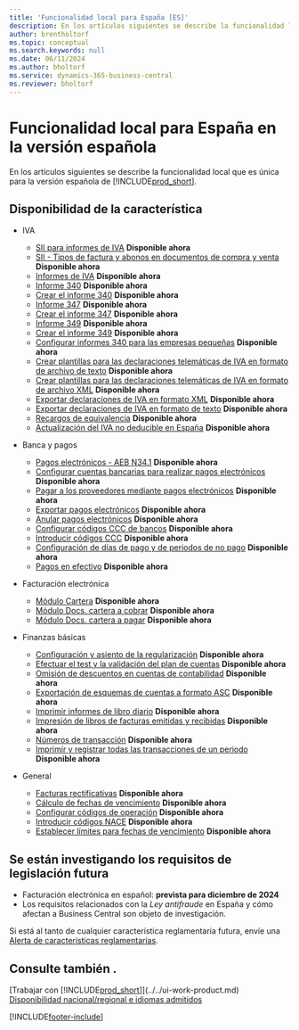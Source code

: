 ```yaml
---
title: 'Funcionalidad local para España [ES]'
description: En los artículos siguientes se describe la funcionalidad local de la versión española de Business Central.
author: brentholtorf
ms.topic: conceptual
ms.search.keywords: null
ms.date: 06/11/2024
ms.author: bholtorf
ms.service: dynamics-365-business-central
ms.reviewer: bholtorf
---
```


# <a name="spain-local-functionality-in-the-spanish-version"></a>Funcionalidad local para España en la versión española

En los artículos siguientes se describe la funcionalidad local que es única para la versión española de [!INCLUDE[prod_short](../../includes/prod_short.md)].  

## <a name="feature-availability"></a>Disponibilidad de la característica

* IVA  
  * [SII para informes de IVA](sii-setup.md) **Disponible ahora**
  * [SII - Tipos de factura y abonos en documentos de compra y venta](SII-invoice-types-sales-purchase-documents.md) **Disponible ahora**
  * [Informes de IVA](vat-reports.md) **Disponible ahora**
  * [Informe 340](report-340.md) **Disponible ahora**  
  * [Crear el informe 340](how-to-create-report-340.md) **Disponible ahora**  
  * [Informe 347](report-347.md) **Disponible ahora**  
  * [Crear el informe 347](how-to-create-report-347.md) **Disponible ahora**  
  * [Informe 349](report-349.md) **Disponible ahora**  
  * [Crear el informe 349](how-to-create-report-349.md) **Disponible ahora**  
  * [Configurar informes 340 para las empresas pequeñas](how-to-set-up-340-reports-for-small-businesses.md) **Disponible ahora**
  * [Crear plantillas para las declaraciones telemáticas de IVA en formato de archivo de texto](how-to-create-templates-for-telematic-vat-statements-in-text-file-format.md) **Disponible ahora**
  * [Crear plantillas para las declaraciones telemáticas de IVA en formato de archivo XML](how-to-create-templates-for-telematic-vat-statements-in-xml-file-format.md) **Disponible ahora**
  * [Exportar declaraciones de IVA en formato XML](how-to-export-vat-statements-in-xml-format.md) **Disponible ahora**  
  * [Exportar declaraciones de IVA en formato de texto](how-to-export-vat-statements-in-text-format.md) **Disponible ahora**
  * [Recargos de equivalencia](equivalence-charges-ec-.md) **Disponible ahora**
  * [Actualización del IVA no deducible en España](../../finance-setup-nondeductible-vat.md) **Disponible ahora**

* Banca y pagos  
  * [Pagos electrónicos - AEB N34.1](electronic-payments-aeb-n341.md) **Disponible ahora**
  * [Configurar cuentas bancarias para realizar pagos electrónicos](how-to-set-up-bank-accounts-for-electronic-payments.md) **Disponible ahora**
  * [Pagar a los proveedores mediante pagos electrónicos](how-to-pay-vendors-by-using-electronic-payments.md) **Disponible ahora**
  * [Exportar pagos electrónicos](how-to-export-electronic-payments.md) **Disponible ahora**
  * [Anular pagos electrónicos](how-to-void-electronic-payments.md) **Disponible ahora**
  * [Configurar códigos CCC de bancos](how-to-set-up-bank-ccc-codes.md) **Disponible ahora**
  * [Introducir códigos CCC](how-to-enter-ccc-codes.md) **Disponible ahora**
  * [Configuración de días de pago y de periodos de no pago](how-to-set-up-payment-days-and-non-payment-periods.md) **Disponible ahora**
  * [Pagos en efectivo](payments-in-cash.md) **Disponible ahora**

* Facturación electrónica
  * [Módulo Cartera](cartera-module.md) **Disponible ahora**
  * [Módulo Docs. cartera a cobrar](receivables-cartera-module.md) **Disponible ahora**
  * [Módulo Docs. cartera a pagar](payments-cartera-module.md) **Disponible ahora**

* Finanzas básicas
  * [Configuración y asiento de la regularización](how-to-set-up-and-close-income-statement-balances.md) **Disponible ahora**
  * [Efectuar el test y la validación del plan de cuentas](how-to-indent-and-validate-chart-of-accounts.md) **Disponible ahora**
  * [Omisión de descuentos en cuentas de contabilidad](how-to-ignore-discounts-in-general-ledger-accounts.md) **Disponible ahora**
  * [Exportación de esquemas de cuentas a formato ASC](how-to-export-account-schedules-to-asc-format.md) **Disponible ahora**
  * [Imprimir informes de libro diario](how-to-print-account-book-reports.md) **Disponible ahora**
  * [Impresión de libros de facturas emitidas y recibidas](how-to-print-sales-and-purchase-invoice-books.md) **Disponible ahora**  
  * [Números de transacción](transaction-numbers.md) **Disponible ahora**
  * [Imprimir y registrar todas las transacciones de un periodo](how-to-post-and-print-all-transactions-for-a-period.md) **Disponible ahora**

* General
  * [Facturas rectificativas](corrective-invoices.md) **Disponible ahora**
  * [Cálculo de fechas de vencimiento](calculating-due-dates.md) **Disponible ahora**
  * [Configurar códigos de operación](how-to-set-up-operation-codes.md) **Disponible ahora**
  * [Introducir códigos NACE](how-to-enter-nace-codes.md) **Disponible ahora**
  * [Establecer límites para fechas de vencimiento](how-to-set-limits-for-due-dates.md) **Disponible ahora**

## <a name="future-legislation-requirements-being-investigated"></a>Se están investigando los requisitos de legislación futura

* Facturación electrónica en español: **prevista para diciembre de 2024**  
* Los requisitos relacionados con la *Ley antifraude* en España y cómo afectan a Business Central son objeto de investigación. 

Si está al tanto de cualquier característica reglamentaria futura, envíe una [Alerta de características reglamentarias](https://forms.office.com/pages/responsepage.aspx?id=v4j5cvGGr0GRqy180BHbRwkeauYiJKZOpJ0CtKuVmJlURURaMlQ4Rk05UFY4NkVEOTA0MUU5WThXSC4u).

## <a name="see-also"></a>Consulte también .

[Trabajar con [!INCLUDE[prod_short](../../includes/prod_short.md)]](../../ui-work-product.md)    
[Disponibilidad nacional/regional e idiomas admitidos](/dynamics365/business-central/dev-itpro/compliance/apptest-countries-and-translations)  

[!INCLUDE[footer-include](../../includes/footer-banner.md)]
